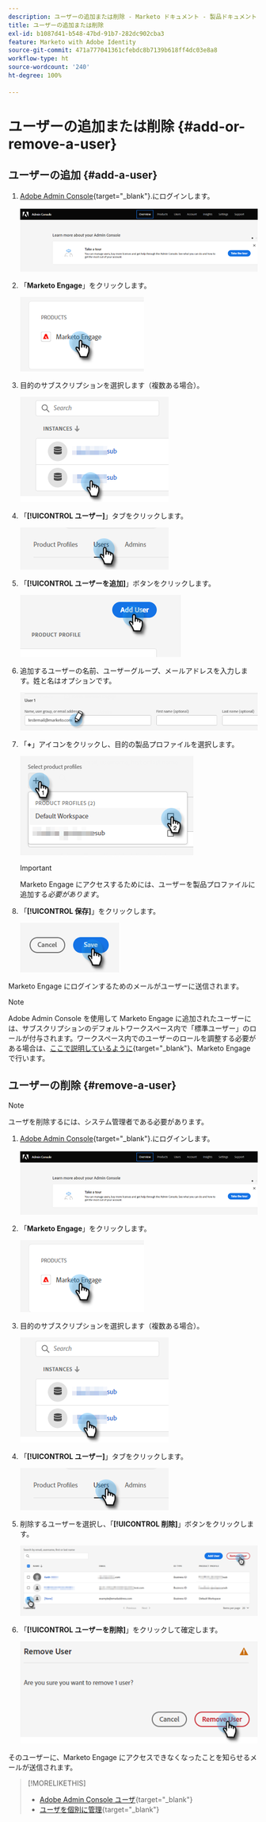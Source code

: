 ```yaml
---
description: ユーザーの追加または削除 - Marketo ドキュメント - 製品ドキュメント
title: ユーザーの追加または削除
exl-id: b1087d41-b548-47bd-91b7-282dc902cba3
feature: Marketo with Adobe Identity
source-git-commit: 471a777041361cfebdc8b7139b618ff4dc03e8a8
workflow-type: ht
source-wordcount: '240'
ht-degree: 100%

---
```


# ユーザーの追加または削除 {#add-or-remove-a-user}

## ユーザーの追加 {#add-a-user}

1. [Adobe Admin Console](https://adminconsole.adobe.com/){target="_blank"}.にログインします。

   ![](assets/add-or-remove-a-user-1.png)

1. 「**Marketo Engage**」をクリックします。

   ![](assets/add-or-remove-a-user-2.png)

1. 目的のサブスクリプションを選択します（複数ある場合）。

   ![](assets/add-or-remove-a-user-3.png)

1. 「**[!UICONTROL ユーザー]**」タブをクリックします。

   ![](assets/add-or-remove-a-user-4.png)

1. 「**[!UICONTROL ユーザーを追加]**」ボタンをクリックします。

   ![](assets/add-or-remove-a-user-5.png)

1. 追加するユーザーの名前、ユーザーグループ、メールアドレスを入力します。姓と名はオプションです。

   ![](assets/add-or-remove-a-user-6.png)

1. 「**+**」アイコンをクリックし、目的の製品プロファイルを選択します。

   ![](assets/add-or-remove-a-user-7.png)

   >[!IMPORTANT]
   >
   >Marketo Engage にアクセスするためには、ユーザーを製品プロファイルに追加する&#x200B;_必要があります_。

1. 「**[!UICONTROL 保存]**」をクリックします。

   ![](assets/add-or-remove-a-user-8.png)

Marketo Engage にログインするためのメールがユーザーに送信されます。

>[!NOTE]
>
>Adobe Admin Console を使用して Marketo Engage に追加されたユーザーには、サブスクリプションのデフォルトワークスペース内で「標準ユーザー」のロールが付与されます。ワークスペース内でのユーザーのロールを調整する必要がある場合は、[ここで説明しているように](/help/marketo/product-docs/administration/users-and-roles/managing-user-roles-and-permissions.md){target="_blank"}、Marketo Engage で行います。

## ユーザーの削除 {#remove-a-user}

>[!NOTE]
>
>ユーザを削除するには、システム管理者である必要があります。

1. [Adobe Admin Console](https://adminconsole.adobe.com/){target="_blank"}.にログインします。

   ![](assets/add-or-remove-a-user-9.png)

1. 「**Marketo Engage**」をクリックします。

   ![](assets/add-or-remove-a-user-10.png)

1. 目的のサブスクリプションを選択します（複数ある場合）。

   ![](assets/add-or-remove-a-user-11.png)

1. 「**[!UICONTROL ユーザー]**」タブをクリックします。

   ![](assets/add-or-remove-a-user-12.png)

1. 削除するユーザーを選択し、「**[!UICONTROL 削除]**」ボタンをクリックします。

   ![](assets/add-or-remove-a-user-13.png)

1. 「**[!UICONTROL ユーザーを削除]**」をクリックして確定します。

   ![](assets/add-or-remove-a-user-14.png)

そのユーザーに、Marketo Engage にアクセスできなくなったことを知らせるメールが送信されます。

>[!MORELIKETHIS]
>
>* [Adobe Admin Console ユーザ](https://helpx.adobe.com/jp/enterprise/using/users.html){target="_blank"}
>* [ユーザを個別に管理](https://helpx.adobe.com/jp/enterprise/using/manage-users-individually.html){target="_blank"}

